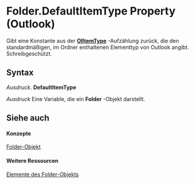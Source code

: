 
# Folder.DefaultItemType Property (Outlook)

Gibt eine Konstante aus der  **[OlItemType](d42959b8-6c91-4d9e-98db-7226780f9995.md)** -Aufzählung zurück, die den standardmäßigen, im Ordner enthaltenen Elementtyp von Outlook angibt. Schreibgeschützt.


## Syntax

 _Ausdruck_. **DefaultItemType**

 _Ausdruck_ Eine Variable, die ein **Folder** -Objekt darstellt.


## Siehe auch


#### Konzepte


[Folder-Objekt](3cf6cda8-6d70-666e-2643-9d9c5b9cacfc.md)
#### Weitere Ressourcen


[Elemente des Folder-Objekts](http://msdn.microsoft.com/library/788acd42-377a-1803-7713-50e45086e2d1%28Office.15%29.aspx)